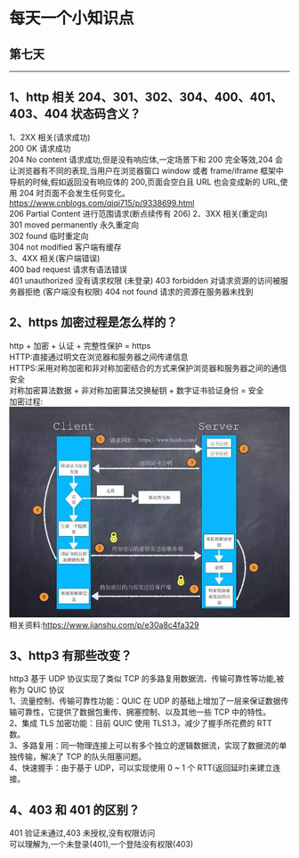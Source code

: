 # 每天一个小知识点

## 第七天

---

## 1、http 相关 204、301、302、304、400、401、403、404 状态码含义？

1、2XX 相关(请求成功)  
200 OK 请求成功  
204 No content 请求成功,但是没有响应体,一定场景下和 200 完全等效,204 会让浏览器有不同的表现,当用户在浏览器窗口 window 或者 frame/iframe 框架中导航的时候,假如返回没有响应体的 200,页面会空白且 URL 也会变成新的 URL,使用 204 时页面不会发生任何变化。<https://www.cnblogs.com/qiqi715/p/9338699.html>  
206 Partial Content 进行范围请求(断点续传有 206)
2、3XX 相关(重定向)  
301 moved permanently 永久重定向  
302 found 临时重定向  
304 not modified 客户端有缓存  
3、4XX 相关(客户端错误)  
400 bad request 请求有语法错误  
401 unauthorized 没有请求权限 (未登录)
403 forbidden 对请求资源的访问被服务器拒绝 (客户端没有权限)
404 not found 请求的资源在服务器未找到

## 2、https 加密过程是怎么样的？

http + 加密 + 认证 + 完整性保护 = https  
HTTP:直接通过明文在浏览器和服务器之间传递信息  
HTTPS:采用对称加密和非对称加密结合的方式来保护浏览器和服务器之间的通信安全  
对称加密算法数据 + 非对称加密算法交换秘钥 + 数字证书验证身份 = 安全  
加密过程:  
![https加密过程](../../public/images/EveryDayKnowledge/https.png)  
相关资料:<https://www.jianshu.com/p/e30a8c4fa329>

## 3、http3 有那些改变？

http3 基于 UDP 协议实现了类似 TCP 的多路复用数据流、传输可靠性等功能,被称为 QUIC 协议  
1、流量控制、传输可靠性功能：QUIC 在 UDP 的基础上增加了一层来保证数据传输可靠性，它提供了数据包重传、拥塞控制、以及其他一些 TCP 中的特性。  
2、集成 TLS 加密功能：目前 QUIC 使用 TLS1.3，减少了握手所花费的 RTT 数。  
3、多路复用：同一物理连接上可以有多个独立的逻辑数据流，实现了数据流的单独传输，解决了 TCP 的队头阻塞问题。  
4、快速握手：由于基于 UDP，可以实现使用 0 ~ 1 个 RTT(返回延时)来建立连接。

## 4、403 和 401 的区别？

401 验证未通过,403 未授权,没有权限访问  
可以理解为,一个未登录(401),一个登陆没有权限(403)
